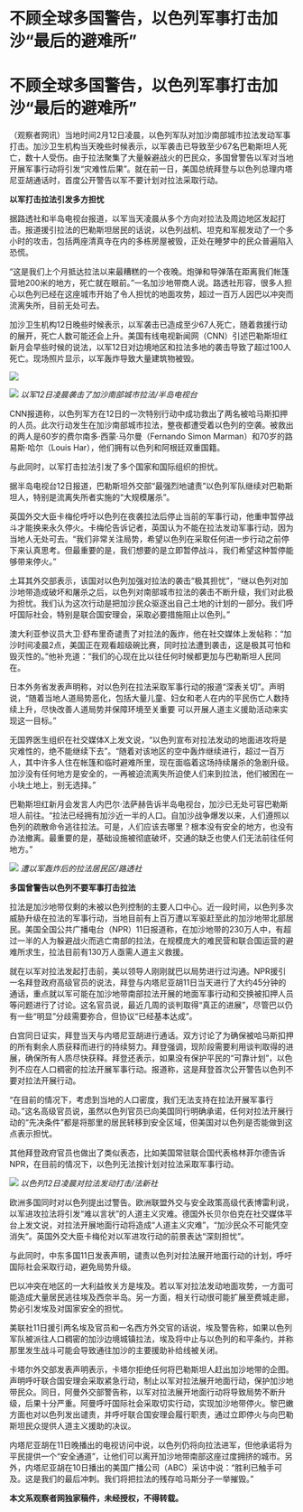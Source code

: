 # 不顾全球多国警告，以色列军事打击加沙“最后的避难所”

# 不顾全球多国警告，以色列军事打击加沙“最后的避难所”

（观察者网讯）当地时间2月12日凌晨，以色列军队对加沙南部城市拉法发动军事打击。加沙卫生机构当天晚些时候表示，以军袭击已导致至少67名巴勒斯坦人死亡，数十人受伤。由于拉法聚集了大量躲避战火的巴民众，多国曾警告以军对当地开展军事行动将引发“灾难性后果”。就在前一日，美国总统拜登与以色列总理内塔尼亚胡通话时，首度公开警告以军不要计划对拉法采取行动。

**以军打击拉法引发多方担忧**

据路透社和半岛电视台报道，以军当天凌晨从多个方向对拉法及周边地区发起打击。报道援引拉法的巴勒斯坦居民的话说，以色列战机、坦克和军舰发动了一个多小时的攻击，包括两座清真寺在内的多栋房屋被毁，正处在睡梦中的民众普遍陷入恐慌。

“这是我们上个月抵达拉法以来最糟糕的一个夜晚。炮弹和导弹落在距离我们帐篷营地200米的地方，死亡就在眼前。”一名加沙地带商人说。路透社形容，很多人担心以色列已经在这座城市开始了令人担忧的地面攻势，超过一百万人因巴以冲突而流离失所，目前无处可去。

加沙卫生机构12日晚些时候表示，以军袭击已造成至少67人死亡，随着救援行动的展开，死亡人数可能还会上升。美国有线电视新闻网（CNN）引述巴勒斯坦红新月会早些时候的说法，以军12日对边境地区和拉法多地的袭击导致了超过100人死亡。现场照片显示，以军轰炸导致大量建筑物被毁。

![](https://inews.gtimg.com/om_bt/O1-1r5ngcxgfhuguffNdpSAAQc0NvuYtsOXAEggdsbCd4AA/1000)

![](https://inews.gtimg.com/om_bt/O3Xtc40o3ixElDdo6Qkze8VL2yyJaIFBd2-ARY3eKvvXAAA/1000)
_以军12日凌晨袭击了加沙南部城市拉法/半岛电视台_

CNN报道称，以色列军方在12日的一次特别行动中成功救出了两名被哈马斯扣押的人员。此次行动发生在加沙南部城市拉法，整夜都遭受着以色列的空袭。被救出的两人是60岁的费尔南多·西蒙·马尔曼（Fernando
Simon Marman）和70岁的路易斯·哈尔（Louis Har），他们拥有以色列和阿根廷双重国籍。

与此同时，以军打击拉法引发了多个国家和国际组织的担忧。

据半岛电视台12日报道，巴勒斯坦外交部“最强烈地谴责”以色列军队继续对巴勒斯坦人，特别是流离失所者实施的“大规模屠杀”。

英国外交大臣卡梅伦呼吁以色列在夜袭拉法后停止当前的军事行动，他重申暂停战斗才能换来永久停火。卡梅伦告诉记者，英国认为不能在拉法发动军事行动，因为当地人无处可去。“我们非常关注局势，希望以色列在采取任何进一步行动之前停下来认真思考。但最重要的是，我们想要的是立即暂停战斗，我们希望这种暂停能够带来停火。”

土耳其外交部表示，该国对以色列加强对拉法的袭击“极其担忧”，“继以色列对加沙地带造成破坏和屠杀之后，以色列对南部城市拉法的袭击不断升级，我们对此极为担忧。我们认为这次行动是把加沙民众驱逐出自己土地的计划的一部分。我们呼吁国际社会，特别是联合国安理会，采取必要措施阻止以色列。”

澳大利亚参议员大卫·舒布里奇谴责了对拉法的轰炸，他在社交媒体上发帖称：“加沙时间凌晨2点，美国正在观看超级碗比赛，同时拉法遭到袭击，这是极其可怕和毁灭性的。”他补充道：“我们的心现在比以往任何时候都更加与巴勒斯坦人民同在。

日本外务省发表声明称，对以色列在拉法采取军事行动的报道“深表关切”。声明说，“随着当地人道局势恶化，包括大量儿童、妇女和老人在内的平民伤亡人数持续上升，尽快改善人道局势并保障环境至关重要
可以开展人道主义援助活动来实现这一目标。”

无国界医生组织在社交媒体X上发文说，“以色列宣布对拉法发动的地面进攻将是灾难性的，绝不能继续下去”。“随着对该地区的空中轰炸继续进行，超过一百万人，其中许多人住在帐篷和临时避难所里，现在面临着这场持续屠杀的急剧升级。加沙没有任何地方是安全的，一再被迫流离失所迫使人们来到拉法，他们被困在一小块土地上，别无选择。”

巴勒斯坦红新月会发言人内巴尔·法萨赫告诉半岛电视台，加沙已无处可容巴勒斯坦人前往。“拉法已经拥有加沙近一半的人口。自加沙战争爆发以来，人们遵照以色列的疏散命令逃往拉法。可是，人们应该去哪里？根本没有安全的地方，也没有办法撤离。最重要的是，基础设施被彻底破坏，交通的缺乏也使人们无法前往任何地方。”

![](https://inews.gtimg.com/om_bt/OQuYNhc32pziCERDv0Q35xiAvAl6NhFWBVNcTCqKMLGccAA/1000)
_遭以军轰炸后的拉法居民区/路透社_

**多国曾警告以色列不要军事打击拉法**

拉法是加沙地带仅剩的未被以色列控制的主要人口中心。近一段时间，以色列多次威胁升级在拉法的军事行动，当地目前有上百万遭以军驱赶至此的加沙地带北部居民。美国全国公共广播电台（NPR）11日报道称，在加沙地带的230万人中，有超过一半的人为躲避战火而逃亡南部的拉法，在规模庞大的难民营和联合国运营的避难所求生，拉法目前有130万人亟需人道主义救援。

就在以军对拉法发起打击前，美以领导人刚刚就巴以局势进行过沟通。NPR援引一名拜登政府高级官员的说法，拜登与内塔尼亚胡11日当天进行了大约45分钟的通话，重点就以军可能在加沙地带南部拉法开展的地面军事行动和交换被扣押人员等问题进行了讨论。这名官员说，最近几周的谈判取得“真正的进展”，尽管巴以仍有一些“明显”分歧需要弥合，但协议“已经基本达成”。

白宫同日证实，拜登当天与内塔尼亚胡进行通话。双方讨论了为确保被哈马斯扣押的所有剩余人质获释而进行的持续努力。拜登强调，现阶段需要利用谈判取得的进展，确保所有人质尽快获释。拜登还表示，如果没有保护平民的“可靠计划”，以色列不应在人口稠密的拉法开展军事行动。报道称，这是拜登首次公开警告以色列不要对拉法开展行动。

“在目前的情况下，考虑到当地的人口密度，我们无法支持在拉法开展军事行动。”这名高级官员说，虽然以色列官员已向美国同行明确承诺，任何对拉法开展行动的“先决条件”都是将那里的居民转移到安全区域，但美国对以色列是否能做到这点表示担忧。

其他拜登政府官员也做出了类似表态，比如美国常驻联合国代表格林菲尔德告诉NPR，在目前的情况下，以色列无法按计划对拉法采取军事行动。

![](https://inews.gtimg.com/om_bt/OxGzWhhlXy4g5iUuYjwFZVKQg7Q8sE2tcHfrbMmwu76zMAA/1000)
_以色列12日凌晨对拉法发动打击/法新社_

欧洲多国同时对以色列提出过警告。欧洲联盟外交与安全政策高级代表博雷利说，以军进攻拉法将引发“难以言状”的人道主义灾难。德国外长贝尔伯克在社交媒体平台上发文说，对拉法开展地面行动将造成“人道主义灾难”，“加沙民众不可能凭空消失”。英国外交大臣卡梅伦对以军进攻行动的前景表达“深刻担忧”。

与此同时，中东多国11日发表声明，谴责以色列对拉法展开地面行动的计划，呼吁国际社会采取行动，避免局势升级。

巴以冲突在地区的一大利益攸关方是埃及。若以军对拉法发动地面攻势，一方面可能造成大量居民逃往埃及西奈半岛。另一方面，相关行动很可能扩展至费城走廊，势必引发埃及对国家安全的担忧。

美联社11日援引两名埃及官员和一名西方外交官的话说，埃及警告称，如果以色列军队被派往人口稠密的加沙边境城镇拉法，埃及将中止与以色列的和平条约，并称那里发生战斗可能会导致通往加沙的主要援助补给线被关闭。

卡塔尔外交部发表声明表示，卡塔尔拒绝任何将巴勒斯坦人赶出加沙地带的企图。声明呼吁联合国安理会采取紧急行动，制止以军对拉法展开地面行动，保护加沙地带民众。同日，阿曼外交部警告称，以军对拉法展开地面行动将导致局势不断升级，后果十分严重。阿曼呼吁国际社会采取切实行动，实现加沙地带停火。黎巴嫩方面也对以色列发出谴责，并呼吁联合国安理会履行职责，通过立即停火与向巴勒斯坦民众提供人道主义援助的决议。

内塔尼亚胡在11日晚播出的电视访问中说，以色列仍将向拉法进军，但他承诺将为平民提供一个“安全通道”，让他们可以离开加沙地带南部这座过度拥挤的城市。另外，内塔尼亚胡在10日播出的美国广播公司（ABC）采访中说：“胜利已触手可及。这是我们的最后冲刺。我们将把拉法的残存哈马斯分子一举摧毁。”

**本文系观察者网独家稿件，未经授权，不得转载。**

